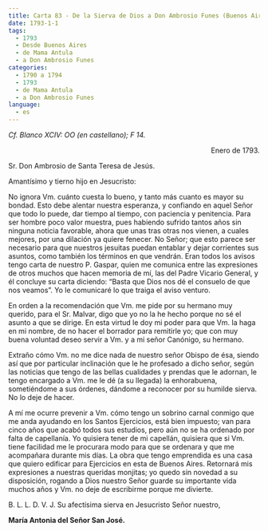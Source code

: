 ```yaml
---
title: Carta 83 - De la Sierva de Dios a Don Ambrosio Funes (Buenos Aires, enero de 1793).
date: 1793-1-1
tags:
  - 1793
  - Desde Buenos Aires
  - de Mama Antula
  - a Don Ambrosio Funes
categories:
  - 1790 a 1794
  - 1793
  - de Mama Antula
  - a Don Ambrosio Funes
language:
  - es
---
```


_Cf. Blanco XCIV: OO (en castellano); F 14._

<div align="right">
Enero de 1793.
</div>

Sr. Don Ambrosio de Santa Teresa de Jesús.

 Amantísimo y tierno hijo en Jesucristo:

No ignora Vm. cuánto cuesta lo bueno, y tanto más cuanto es mayor su bondad. Esto debe alentar nuestra esperanza, y confiando en aquel Señor que todo lo puede, dar tiempo al tiempo, con paciencia y penitencia. Para ser hombre poco valor muestra, pues habiendo sufrido tantos años sin ninguna noticia favorable, ahora que unas tras otras nos vienen, a cuales mejores, por una dilación ya quiere fenecer. No Señor; que esto parece ser necesario para que nuestros jesuitas puedan entablar y dejar corrientes sus asuntos, como también los términos en que vendrán. Eran todos los avisos tengo carta de nuestro P. Gaspar, quien me comunica entre las expresiones de otros muchos que hacen memoria de mí, las del Padre Vicario General, y él concluye su carta diciendo: “Basta que Dios nos dé el consuelo de que nos veamos”. Yo le comunicaré lo que traiga el aviso venturo.

En orden a la recomendación que Vm. me pide por su hermano muy querido, para el Sr. Malvar, digo que yo no la he hecho porque no sé el asunto a que se dirige. En esta virtud le doy mi poder para que Vm. la haga en mi nombre, de no hacer el borrador para remitirle yo; que con muy buena voluntad deseo servir a Vm. y a mi señor Canónigo, su hermano.

Extraño cómo Vm. no me dice nada de nuestro señor Obispo de ésa, siendo así que por particular inclinación que le he profesado a dicho señor, según las noticias que tengo de las bellas cualidades y prendas que le adornan, le tengo encargado a Vm. me le dé (a su llegada) la enhorabuena, sometiéndome a sus órdenes, dándome a reconocer por su humilde sierva. No lo deje de hacer.

A mí me ocurre prevenir a Vm. cómo tengo un sobrino carnal conmigo que me anda ayudando en los Santos Ejercicios, está bien impuesto; van para cinco años que acabó todos sus estudios, pero aún no se ha ordenado por falta de capellanía. Yo quisiera tener de mi capellán, quisiera que si Vm. tiene facilidad me le procurara modo para que se ordenara y que me acompañara durante mis días. La obra que tengo emprendida es una casa que quiero edificar para Ejercicios en esta de Buenos Aires. Retornará mis expresiones a nuestras queridas monjitas; yo quedo sin novedad a su disposición, rogando a Dios nuestro Señor guarde su importante vida muchos años y Vm. no deje de escribirme porque me divierte.

B. L. L. D. V. J. Su afectísima sierva en Jesucristo Señor nuestro,

__María Antonia del Señor San José.__ 
